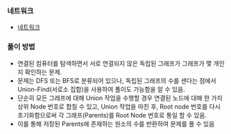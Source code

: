### 네트워크
- [네트워크](https://school.programmers.co.kr/learn/courses/30/lessons/43162)
### 풀이 방법
- 연결된 컴퓨터를 탐색하면서 서로 연결되지 않은 독립된 그래프가 그래프가 몇 개인지 확인하는 문제.
- 문제는 DFS 또는 BFS로 분류되어 있으나, 독립된 그래프의 수를 센다는 점에서 Union-Find(서로소 집합)을 사용하여 풀이도 가능함을 알 수 있음.
- 단순히 모든 그래프에 대해 Union 작업을 수행할 경우 연결된 노드에 대해 한 가지 상위 Node 번호로 합칠 수 있고, Union 작업을 마친 후, Root node 번호를 다시 초기화함으로써 각 그래프(Parents)를 Root Node 번호로 통일 할 수 있음.
- 이를 통해 저장된 Parents에 존재하는 원소의 수를 반환하여 문제를 풀 수 있음